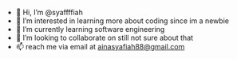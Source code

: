 - 👋 Hi, I’m @syaffffiah
- 👀 I’m interested in learning more about coding since im a newbie
- 🌱 I’m currently learning software engineering
- 💞️ I’m looking to collaborate on still not sure about that
- 📫 reach me via email at ainasyafiah88@gmail.com

<!---
syaffffiah/syaffffiah is a ✨ special ✨ repository because its `README.md` (this file) appears on your GitHub profile.
You can click the Preview link to take a look at your changes.
--->
